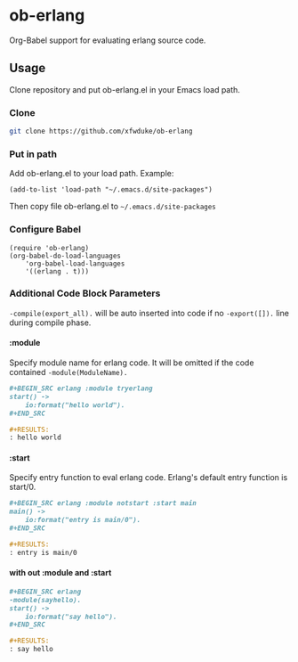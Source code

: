 # ob-erlang
Org-Babel support for evaluating erlang source code.

## Usage
Clone repository and put ob-erlang.el in your Emacs load path.

### Clone

```bash
git clone https://github.com/xfwduke/ob-erlang
```

### Put in path
Add ob-erlang.el to your load path. Example:

```elisp
(add-to-list 'load-path "~/.emacs.d/site-packages")
```
Then copy file ob-erlang.el to `~/.emacs.d/site-packages`

### Configure Babel

```elisp
(require 'ob-erlang)
(org-babel-do-load-languages
    'org-babel-load-languages
    '((erlang . t)))
```

### Additional Code Block Parameters

`-compile(export_all).` will be auto inserted into code if no `-export([]).` line during compile phase.

#### :module

Specify module name for erlang code.
It will be omitted if the code contained `-module(ModuleName).`

```org
#+BEGIN_SRC erlang :module tryerlang
start() ->
	io:format("hello world").
#+END_SRC

#+RESULTS:
: hello world
```

#### :start

Specify entry function to eval erlang code.
Erlang's default entry function is start/0.

```org
#+BEGIN_SRC erlang :module notstart :start main
main() ->
	io:format("entry is main/0").
#+END_SRC

#+RESULTS:
: entry is main/0
```

#### with out :module and :start

```org
#+BEGIN_SRC erlang
-module(sayhello).
start() ->
	io:format("say hello").
#+END_SRC

#+RESULTS:
: say hello
```
